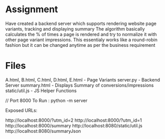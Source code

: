 # Assignment

Have created a backend server which supports rendering website page variants, tracking and displaying summary
The algorithm basically calculates the % of times a page is rendered and try to normalize it with other page variant impressions.
This essentialy works like a round-robin fashion but it can be changed anytime as per the business requirement

# Files

A.html, B.html, C.html, D.html, E.html - Page Variants
server.py - Backend Server
summary.html - Displays Summary of conversions/impressions
static/util.js - JS Helper Functions

// Port 8000 
To Run : python -m server

Exposed URLs:

 http://localhost:8000/?utm_id=2
 http://localhost:8000/?utm_id=1
 http://localhost:8000/summary 
 http://localhost:8080/static/util.js
 http://localhost:8080/summaryJson
 